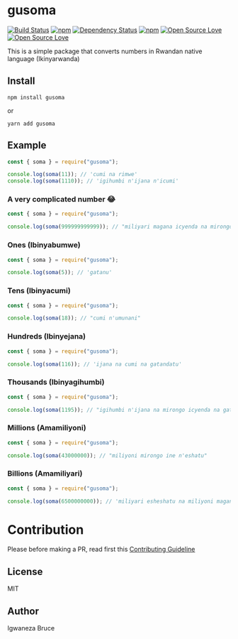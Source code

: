 # gusoma

[![Build Status](https://travis-ci.org/knowbee/gusoma.svg?branch=master)](https://travis-ci.org/knowbee/gusoma)
[![npm](https://img.shields.io/npm/dt/gusoma.svg)](https://www.npmjs.com/package/gusoma)
[![Dependency Status](https://david-dm.org/knowbee/gusoma.svg)](https://david-dm.org/knowbee/gusoma)
[![npm](https://img.shields.io/npm/v/gusoma.svg)](https://www.npmjs.com/package/gusoma)
[![Open Source Love](https://badges.frapsoft.com/os/v1/open-source.svg?v=102)](https://github.com/ellerbrock/open-source-badge/)
[![Open Source Love](https://badges.frapsoft.com/os/mit/mit.svg?v=102)](https://github.com/ellerbrock/open-source-badge/)

This is a simple package that converts numbers in Rwandan native language (Ikinyarwanda)

## Install

```cli
npm install gusoma
```

or

```cli
yarn add gusoma
```

## Example

```js
const { soma } = require("gusoma");

console.log(soma(11)); // 'cumi na rimwe'
console.log(soma(1110)); // 'igihumbi n'ijana n'icumi'
```

### A very complicated number 😂

```js
const { soma } = require("gusoma");

console.log(soma(999999999999)); // "miliyari magana icyenda na mirongo icyenda n'icyenda na miliyoni magana icyenda na mirongo icyenda n'icyenda n'ibihumbi magana icyenda na mirongo icyenda n'icyenda na magana icyenda na mirongo icyenda n'icyenda"
```

### Ones (Ibinyabumwe)

```js
const { soma } = require("gusoma");

console.log(soma(5)); // 'gatanu'
```

### Tens (Ibinyacumi)

```js
const { soma } = require("gusoma");

console.log(soma(18)); // "cumi n'umunani"
```

### Hundreds (Ibinyejana)

```js
const { soma } = require("gusoma");

console.log(soma(116)); // 'ijana na cumi na gatandatu'
```

### Thousands (Ibinyagihumbi)

```js
const { soma } = require("gusoma");

console.log(soma(1195)); // "igihumbi n'ijana na mirongo icyenda na gatanu"
```

### Millions (Amamiliyoni)

```js
const { soma } = require("gusoma");

console.log(soma(43000000)); // "miliyoni mirongo ine n'eshatu"
```

### Billions (Amamiliyari)

```js
const { soma } = require("gusoma");

console.log(soma(6500000000)); // 'miliyari esheshatu na miliyoni magana atanu'
```

# Contribution

Please before making a PR, read first this [Contributing Guideline](./CONTRIBUTING.md)

## License

MIT

## Author

Igwaneza Bruce
